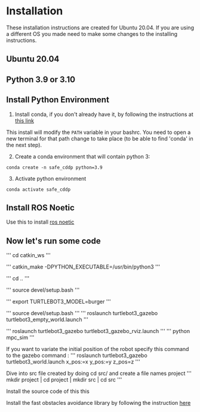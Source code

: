 # Installation

These installation instructions are created for Ubuntu 20.04. If you are using a different OS you made need to make some changes to the installing instructions. 


## Ubuntu 20.04
## Python 3.9 or 3.10

## Install Python Environment


1. Install conda, if you don't already have it, by following the instructions at [this link](https://docs.conda.io/projects/conda/en/latest/user-guide/install/)

This install will modify the `PATH` variable in your bashrc.
You need to open a new terminal for that path change to take place (to be able to find 'conda' in the next step).

2. Create a conda environment that will contain python 3:
```
conda create -n safe_cddp python=3.9
```
3. Activate python environment

```
conda activate safe_cddp
```

## Install ROS Noetic 

Use this to install [ros noetic](https://wiki.ros.org/noetic/Installation/Ubuntu)

## Now let's run some code

'''
cd catkin_ws
'''


'''
catkin_make -DPYTHON_EXECUTABLE=/usr/bin/python3
'''


'''
cd .. 
'''


'''
source devel/setup.bash 
'''

'''
export TURTLEBOT3_MODEL=burger
'''

'''
source devel/setup.bash 
'''
'''
roslaunch turtlebot3_gazebo turtlebot3_empty_world.launch 
'''

'''
roslaunch turtlebot3_gazebo turtlebot3_gazebo_rviz.launch
'''
'''
python mpc_sim
'''

If you want to variate the initial position of the robot specify this command to the gazebo command :
'''
roslaunch turtlebot3_gazebo turtlebot3_world.launch x_pos:=x y_pos:=y z_pos=z
'''

Dive into src file created by doing cd src/ and create a file names project 
'''
mkdir project | cd project | mkdir src | cd src
'''

Install the source code of this this 

Install the fast obstacles avoidance library by following the instruction [here](https://github.com/hubernikus/fast_obstacle_avoidance/tree/main)


